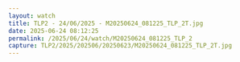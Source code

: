 ```yaml
---
layout: watch
title: TLP2 - 24/06/2025 - M20250624_081225_TLP_2T.jpg
date: 2025-06-24 08:12:25
permalink: /2025/06/24/watch/M20250624_081225_TLP_2
capture: TLP2/2025/202506/20250623/M20250624_081225_TLP_2T.jpg
---
```

